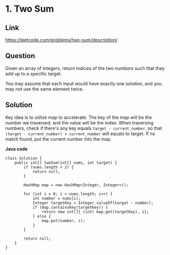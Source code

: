 # 1. Two Sum

## Link

https://leetcode.com/problems/two-sum/description/

## Question

Given an array of integers, return indices of the two numbers such that they add up to a specific target.

You may assume that each input would have exactly one solution, and you may not use the same element twice.

## Solution

Key idea is to utilize map to accelerate.
The key of the map will be the number we traversed, and the value will be the index.
When traversing numbers, check if there's any key equals `target - current_number`, so that `(target - current_number) + current_number` will equals to target. If no match found, put the current number into the map.

**Java code**

```
class Solution {
    public int[] twoSum(int[] nums, int target) {
        if (nums.length < 2) {
            return null;
        }
        
        HashMap map = new HashMap<Integer, Integer>();

        for (int i = 0; i < nums.length; i++) {
            int number = nums[i];
            Integer targetKey = Integer.valueOf(target - number);
            if (map.containsKey(targetKey)) {
                return new int[]{ (int) map.get(targetKey), i};
            } else {
                map.put(number, i);
            }
        }
        
        return null;
    }
}
```
